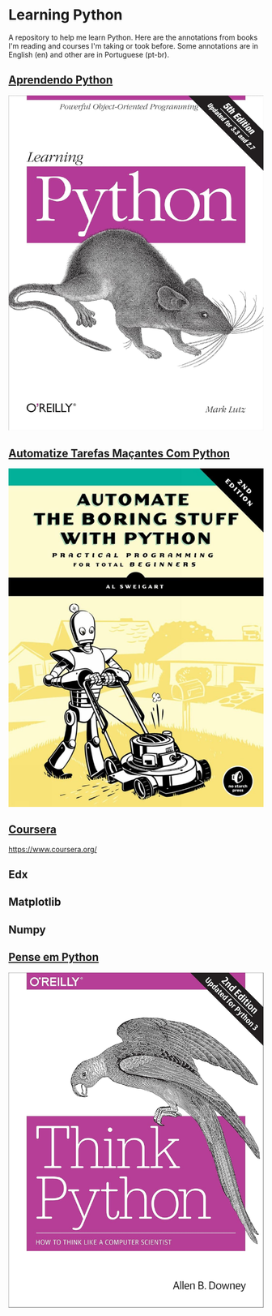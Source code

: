 # Learning Python

A repository to help me learn Python. Here are the annotations from books I'm reading and courses I'm taking or took before. Some annotations are in English (en) and other are in Portuguese (pt-br).

## [Aprendendo Python](#aprendendo-python)

![Livro Aprendendo Python](img/aprendendo-python.jpg)

## [Automatize Tarefas Maçantes Com Python](#automatize-tarefas-pt-br)

![Automatize Tarefas Maçantes Com Python](img/automatize-python.jpg)

## [Coursera](#coursera)

https://www.coursera.org/

## Edx

## Matplotlib

## Numpy

## [Pense em Python](#pense-em-python)

![Pense em Python](img/think-python.jpg)